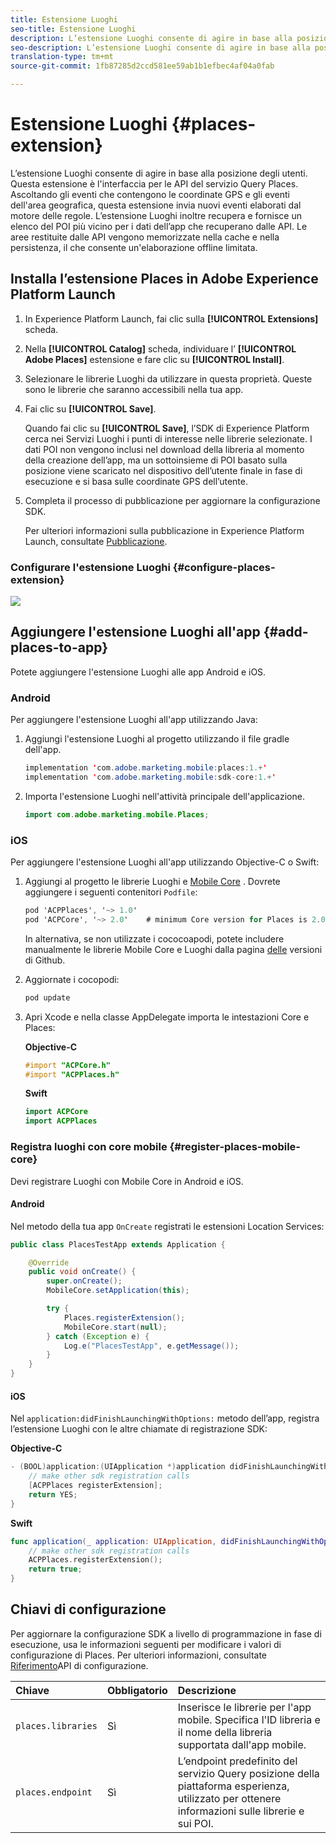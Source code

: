 ```yaml
---
title: Estensione Luoghi
seo-title: Estensione Luoghi
description: L’estensione Luoghi consente di agire in base alla posizione degli utenti.
seo-description: L’estensione Luoghi consente di agire in base alla posizione degli utenti.
translation-type: tm+mt
source-git-commit: 1fb87285d2ccd581ee59ab1b1efbec4af04a0fab

---
```



# Estensione Luoghi {#places-extension}

L’estensione Luoghi consente di agire in base alla posizione degli utenti. Questa estensione è l'interfaccia per le API del servizio Query Places. Ascoltando gli eventi che contengono le coordinate GPS e gli eventi dell'area geografica, questa estensione invia nuovi eventi elaborati dal motore delle regole. L’estensione Luoghi inoltre recupera e fornisce un elenco del POI più vicino per i dati dell’app che recuperano dalle API. Le aree restituite dalle API vengono memorizzate nella cache e nella persistenza, il che consente un'elaborazione offline limitata.

## Installa l’estensione Places in Adobe Experience Platform Launch

1. In Experience Platform Launch, fai clic sulla **[!UICONTROL Extensions]** scheda.
2. Nella **[!UICONTROL Catalog]** scheda, individuare l’ **[!UICONTROL Adobe Places]** estensione e fare clic su **[!UICONTROL Install]**.
3. Selezionare le librerie Luoghi da utilizzare in questa proprietà. Queste sono le librerie che saranno accessibili nella tua app.
4. Fai clic su **[!UICONTROL Save]**.

   Quando fai clic su **[!UICONTROL Save]**, l’SDK di Experience Platform cerca nei Servizi Luoghi i punti di interesse nelle librerie selezionate. I dati POI non vengono inclusi nel download della libreria al momento della creazione dell’app, ma un sottoinsieme di POI basato sulla posizione viene scaricato nel dispositivo dell’utente finale in fase di esecuzione e si basa sulle coordinate GPS dell’utente.

5. Completa il processo di pubblicazione per aggiornare la configurazione SDK.

   Per ulteriori informazioni sulla pubblicazione in Experience Platform Launch, consultate [Pubblicazione](https://docs.adobelaunch.com/launch-reference/publishing).

### Configurare l'estensione Luoghi {#configure-places-extension}

![](//help/assets/places-extension.png)

## Aggiungere l'estensione Luoghi all'app {#add-places-to-app}

Potete aggiungere l'estensione Luoghi alle app Android e iOS.

### Android

Per aggiungere l'estensione Luoghi all'app utilizzando Java:

1. Aggiungi l'estensione Luoghi al progetto utilizzando il file gradle dell'app.

   ```java
   implementation 'com.adobe.marketing.mobile:places:1.+'
   implementation 'com.adobe.marketing.mobile:sdk-core:1.+'
   ```

2. Importa l'estensione Luoghi nell'attività principale dell'applicazione.

   ```java
   import com.adobe.marketing.mobile.Places;
   ```


### iOS

Per aggiungere l'estensione Luoghi all'app utilizzando Objective-C o Swift:

1. Aggiungi al progetto le librerie Luoghi e [Mobile Core](https://aep-sdks.gitbook.io/docs/using-mobile-extensions/mobile-core) . Dovrete aggiungere i seguenti contenitori `Podfile`:

   ```objective-c
   pod 'ACPPlaces', '~> 1.0'
   pod 'ACPCore', '~> 2.0'    # minimum Core version for Places is 2.0.3
   ```

   In alternativa, se non utilizzate i cococoapodi, potete includere manualmente le librerie Mobile Core e Luoghi dalla pagina [delle](https://github.com/Adobe-Marketing-Cloud/acp-sdks/releases/) versioni di Github.

2. Aggiornate i cocopodi:

   ```objective-c
   pod update
   ```

3. Apri Xcode e nella classe AppDelegate importa le intestazioni Core e Places:

   **Objective-C**

   ```objective-c
   #import "ACPCore.h"
   #import "ACPPlaces.h"
   ```

   **Swift**

   ```swift
   import ACPCore
   import ACPPlaces
   ```

### Registra luoghi con core mobile {#register-places-mobile-core}

Devi registrare Luoghi con Mobile Core in Android e iOS.

#### Android

Nel metodo della tua app `OnCreate` registrati le estensioni Location Services:

```java
public class PlacesTestApp extends Application {

    @Override
    public void onCreate() {
        super.onCreate();
        MobileCore.setApplication(this);

        try {
            Places.registerExtension();
            MobileCore.start(null);
        } catch (Exception e) {
            Log.e("PlacesTestApp", e.getMessage());
        }
    }
}
```

#### iOS

Nel `application:didFinishLaunchingWithOptions:` metodo dell’app, registra l’estensione Luoghi con le altre chiamate di registrazione SDK:

**Objective-C**

```objective-c
- (BOOL)application:(UIApplication *)application didFinishLaunchingWithOptions:(NSDictionary *)launchOptions {
    // make other sdk registration calls
    [ACPPlaces registerExtension];    
    return YES;
}
```

**Swift**

```swift
func application(_ application: UIApplication, didFinishLaunchingWithOptions launchOptions: [UIApplication.LaunchOptionsKey: Any]?) -> Bool {
    // make other sdk registration calls
    ACPPlaces.registerExtension();
    return true;
}
```

## Chiavi di configurazione

Per aggiornare la configurazione SDK a livello di programmazione in fase di esecuzione, usa le informazioni seguenti per modificare i valori di configurazione di Places. Per ulteriori informazioni, consultate [Riferimento](https://aep-sdks.gitbook.io/docs/using-mobile-extensions/mobile-core/configuration/configuration-api-reference)API di configurazione.

| Chiave | Obbligatorio | Descrizione |
| :--- | :--- | :--- |
| `places.libraries` | Sì | Inserisce le librerie per l'app mobile. Specifica l'ID libreria e il nome della libreria supportata dall'app mobile. |
| `places.endpoint` | Sì | L’endpoint predefinito del servizio Query posizione della piattaforma esperienza, utilizzato per ottenere informazioni sulle librerie e sui POI. |

